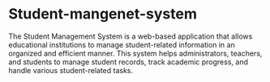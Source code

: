 # Student-mangenet-system
The Student Management System is a web-based application that allows educational institutions to manage student-related information in an organized and efficient manner. This system helps administrators, teachers, and students to manage student records, track academic progress, and handle various student-related tasks.
